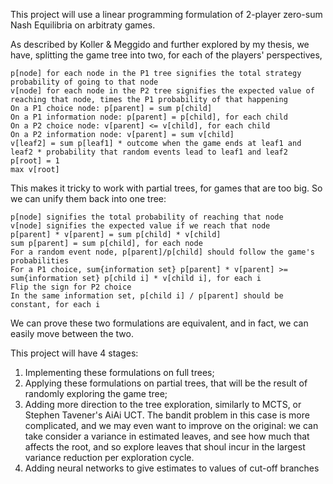 This project will use a linear programming formulation of 2-player zero-sum Nash Equilibria on arbitraty games.

As described by Koller & Meggido and further explored by my thesis, we have, splitting the game tree into two, for each of the players' perspectives,
```
p[node] for each node in the P1 tree signifies the total strategy probability of going to that node
v[node] for each node in the P2 tree signifies the expected value of reaching that node, times the P1 probability of that happening
On a P1 choice node: p[parent] = sum p[child]
On a P1 information node: p[parent] = p[child], for each child
On a P2 choice node: v[parent] <= v[child], for each child
On a P2 information node: v[parent] = sum v[child]
v[leaf2] = sum p[leaf1] * outcome when the game ends at leaf1 and leaf2 * probability that random events lead to leaf1 and leaf2
p[root] = 1
max v[root]
```

This makes it tricky to work with partial trees, for games that are too big. So we can unify them back into one tree:
```
p[node] signifies the total probability of reaching that node
v[node] signifies the expected value if we reach that node
p[parent] * v[parent] = sum p[child] * v[child]
sum p[parent] = sum p[child], for each node
For a random event node, p[parent]/p[child] should follow the game's probabilities
For a P1 choice, sum{information set} p[parent] * v[parent] >= sum{information set} p[child i] * v[child i], for each i
Flip the sign for P2 choice
In the same information set, p[child i] / p[parent] should be constant, for each i
```
We can prove these two formulations are equivalent, and in fact, we can easily move between the two.

This project will have 4 stages:
1. Implementing these formulations on full trees;
2. Applying these formulations on partial trees, that will be the result of randomly exploring the game tree;
3. Adding more direction to the tree exploration, similarly to MCTS, or Stephen Tavener's AiAi UCT. The bandit problem in this case is more complicated, and we may even want to improve on the original: we can take consider a variance in estimated leaves, and see how much that affects the root, and so explore leaves that shoul incur in the largest variance reduction per exploration cycle.
4. Adding neural networks to give estimates to values of cut-off branches
